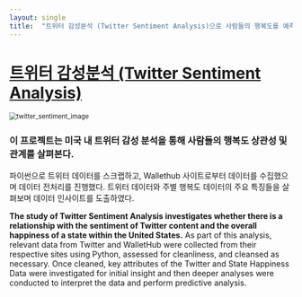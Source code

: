 ```yaml
---
layout: single
title:  "트위터 감성분석 (Twitter Sentiment Analysis)으로 사람들의 행복도를 예측할 수 있을까?"
---
```


# [트위터 감성분석 (Twitter Sentiment Analysis)](https://sooeun67.github.io/twitter_sentiment_happiness/)

<img src="../../../../Desktop/twitter_sentiment_image.jpeg" alt="twitter_sentiment_image" style="zoom:80%;" />

### 이 프로젝트는 미국 내 트위터 감성 분석을 통해 사람들의 행복도 상관성 및 관계를 살펴본다. 

파이썬으로 트위터 데이터를 스크랩하고, Wallethub 사이트로부터 데이터를 수집했으며 데이터 전처리를 진행했다. 트위터 데이터와 주별 행복도 데이터의 주요 특징들을 살펴보며 데이터 인사이트를 도출하였다.


**The study of Twitter Sentiment Analysis investigates whether there is a relationship with the sentiment of Twitter content and the overall happiness of a state within the United States.** As part of this analysis, relevant data from Twitter and WalletHub were collected from their respective sites using Python, assessed for cleanliness, and cleansed as necessary. Once cleaned, key attributes of the Twitter and State Happiness Data were investigated for initial insight and then deeper analyses were conducted to interpret the data and perform predictive analysis.






